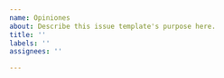 ```yaml
---
name: Opiniones
about: Describe this issue template's purpose here.
title: ''
labels: ''
assignees: ''

---
```



